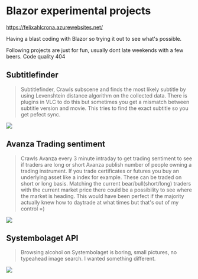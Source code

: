 # Blazor experimental projects
https://felixahlcrona.azurewebsites.net/

Having a blast coding with Blazor so trying it out to see what's possible. 

Following projects are just for fun, usually dont late weekends with a few beers. Code quality 404

## Subtitlefinder
> Subtitlefinder, Crawls subscene and finds the most likely subtitle by using Levenshtein distance algorithm on the collected data. 
There is plugins in VLC to do this but sometimes you get a mismatch between subtitle version and movie. 
This tries to find the exact subtitle so you get pefect sync.

![](https://i.imgur.com/BNGcRXyl.png)


## Avanza Trading sentiment
> Crawls Avanza every 3 minute intraday to get trading sentiment to see if traders are long or short
Avanza publish number of people owning a trading instrument. 
If you trade certificates or futures you buy an underlying asset like a index for example.
These can be traded on short or long basis.
Matching the current bear/bull(short/long) traders with the current market price there could be a possibility to see where the market is heading. This would have been perfect if the majority actually knew how to daytrade at what times but that's out of my control =)

![](https://i.imgur.com/XXNR181l.png)

## Systembolaget API
> Browsing alcohol on Systembolaget is boring, small pictures, no typeahead image search. I wanted something different.

![](https://i.imgur.com/NNz5EXBl.png)
